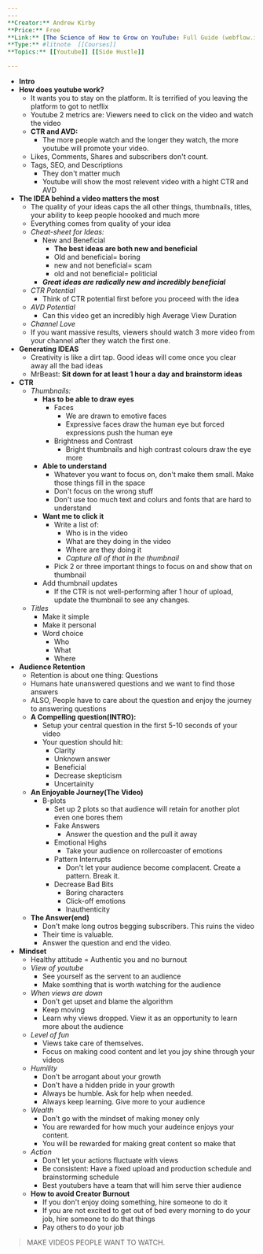 ```yaml
---
---
**Creator:** Andrew Kirby
**Price:** Free
**Link:** [The Science of How to Grow on YouTube: Full Guide (webflow.io )](https://first-class-creator.webflow.io/youtube/intro) : Password: youtubemastery
**Type:** #litnote  [[Courses]]
**Topics:** [[Youtube]] [[Side Hustle]]

---
```

- **Intro**
- **How does youtube work?**
	- It wants you to stay on the platform. It is terrified of you leaving the platform to got to netflix
	- Youtube 2 metrics are: Viewers need to click on the video and watch the video
	- **CTR and AVD:**
		- The more people watch and the longer they watch, the more youtube will promote your video.
	- Likes, Comments, Shares and subscribers don't count.
	- Tags, SEO, and Descriptions
		- They don't matter much
		- Youtube will show the most relevent video with a hight CTR and AVD
- **The IDEA behind a video matters the most**
	- The quality of your ideas caps the all other things, thumbnails, titles, your ability to keep people hoooked and much more
	- Everything comes from quality of your idea
	- *Cheat-sheet for Ideas:*
		- New and Beneficial
			- **The best ideas are both new and beneficial**
			- Old and beneficial= boring
			- new and not beneficial= scam
			- old and not beneficial= politicial
		- ***Great ideas are radically new and incredibly beneficial***
	- *CTR Potential*
		- Think of CTR potential first before you proceed with the idea
	- *AVD Potential*
		- Can this video get an incredibly high Average View Duration
	- *Channel Love*
	- If you want massive results, viewers should watch 3 more video from your channel after they watch the first one.
- **Generating IDEAS**
	- Creativity is like a dirt tap. Good ideas will come once you clear away all the bad ideas
	- MrBeast: **Sit down for at least 1 hour a day and brainstorm ideas**
- **CTR**
	- *Thumbnails:*
		- **Has to be able to draw eyes**
			- Faces
				- We are drawn to emotive faces
				- Expressive faces draw the human eye but forced expressions push the human eye
			- Brightness and Contrast
				- Bright thumbnails and high contrast colours draw the eye more
		- **Able to understand**
			- Whatever you want to focus on, don't make them small. Make those things fill in the space
			- Don't focus on the wrong stuff
			- Don't use too much text and colurs and fonts that are hard to understand
		- **Want me to click it**
			- Write a list of:  
				- Who is in the video
				- What are they doing in the video
				- Where are they doing it
				- *Capture all of that in the thumbnail*
			- Pick 2 or three important things to focus on and show that on thumbnail
		- Add thumbnail updates
			- If the CTR is not well-performing after 1 hour of upload, update the thumbnail to see any changes.
	- *Titles*
		- Make it simple
		- Make it personal
		- Word choice
			- Who
			- What 
			- Where
- **Audience Retention**
	- Retention is about one thing: Questions
	- Humans hate unanswered questions and we want to find those answers
	- ALSO, People have to care about the question and enjoy the journey to answering questions
	- **A Compelling question(INTRO):**
		- Setup your central question in the first 5-10 seconds of your video
		- Your question should hit:
			- Clarity
			- Unknown answer
			- Beneficial
			- Decrease skepticism
			- Uncertainity
	- **An Enjoyable Journey(The Video)**
		- B-plots
			- Set up 2 plots so that audience will retain for another plot even one bores them
			- Fake Answers
				- Answer the question and the pull it away
			- Emotional Highs
				- Take your audience on rollercoaster of emotions
			- Pattern Interrupts
				- Don't let your audience become complacent. Create a pattern. Break it.
			- Decrease Bad Bits
				- Boring characters
				- Click-off emotions
				- Inauthenticity
	- **The Answer(end)**
		- Don't make long outros begging subscribers. This ruins the video
		- Their time is valuable. 
		- Answer the question and end the video.
- **Mindset**
	- Healthy attitude = Authentic you and no burnout
	- *View of youtube*
		- See yourself as the servent to an audience
		- Make somthing that is worth watching for the audience
	- *When views are down*
		- Don't get upset and blame the algorithm
		- Keep moving
		- Learn why views dropped. View it as an opportunity to learn more about the audience
	- *Level of fun*
		- Views take care of themselves.
		- Focus on making cood content and let you joy shine through your videos
	- *Humility*
		- Don't be arrogant about your growth
		- Don't have a hidden pride in your growth
		- Always be humble. Ask for help when needed. 
		- Always keep learning. Give more to your audience
	- *Wealth*
		- Don't go with the mindset of making money only
		- You are rewarded for how much your audeince enjoys your content.
		- You will be rewarded for making great content so make that
	- *Action*
		- Don't let your actions fluctuate with views
		- Be consistent: Have a fixed upload and production schedule and brainstorming schedule
		- Best youtubers have a team that will him serve thier audience
	- **How to avoid Creator Burnout**
		- If you don't enjoy doing something, hire someone to do it
		- If you are not excited to get out of bed every morning to do your job, hire someone to do that things
		- Pay others to do your job

> MAKE VIDEOS PEOPLE WANT TO WATCH.

